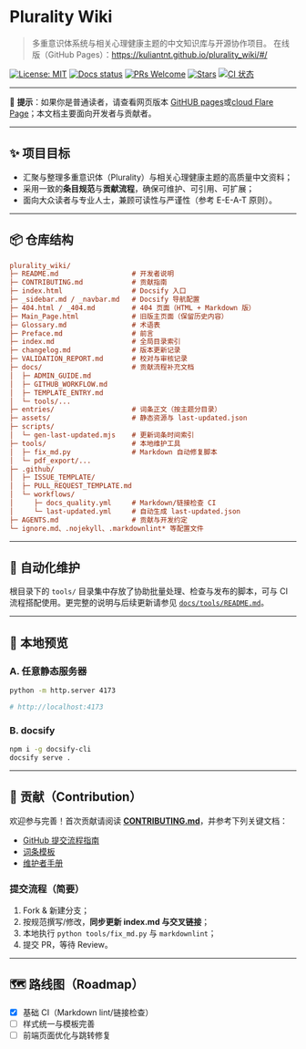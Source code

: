 # Plurality Wiki

> 多重意识体系统与相关心理健康主题的中文知识库与开源协作项目。
> 在线版（GitHub Pages）：<https://kuliantnt.github.io/plurality_wiki/#/>

[![License: MIT](https://img.shields.io/badge/License-MIT-green.svg)](LICENSE)
[![Docs status](https://img.shields.io/badge/docs-online-brightgreen.svg)](https://kuliantnt.github.io/plurality_wiki/#/)
[![PRs Welcome](https://img.shields.io/badge/PRs-welcome-blue.svg)](CONTRIBUTING.md)
[![Stars](https://img.shields.io/github/stars/kuliantnt/plurality_wiki?style=social)](https://github.com/kuliantnt/plurality_wiki/stargazers)
[![CI 状态](https://img.shields.io/github/actions/workflow/status/kuliantnt/plurality_wiki/ci.yml?label=CI&logo=github)](https://github.com/kuliantnt/plurality_wiki/actions/workflows/ci.yml)

---

📖 **提示**：如果你是普通读者，请查看网页版本 [GitHUB pages](https://kuliantnt.github.io/plurality_wiki/#/)或[cloud Flare Page](https://plurality-wiki.pages.dev/)；本文档主要面向开发者与贡献者。

---

## ✨ 项目目标

- 汇聚与整理多重意识体（Plurality）与相关心理健康主题的高质量中文资料；
- 采用一致的**条目规范**与**贡献流程**，确保可维护、可引用、可扩展；
- 面向大众读者与专业人士，兼顾可读性与严谨性（参考 E-E-A-T 原则）。

---

## 📦 仓库结构

```ini
plurality_wiki/
├─ README.md                  # 开发者说明
├─ CONTRIBUTING.md            # 贡献指南
├─ index.html                 # Docsify 入口
├─ _sidebar.md / _navbar.md   # Docsify 导航配置
├─ 404.html / _404.md         # 404 页面（HTML + Markdown 版）
├─ Main_Page.html             # 旧版主页面（保留历史内容）
├─ Glossary.md                # 术语表
├─ Preface.md                 # 前言
├─ index.md                   # 全局目录索引
├─ changelog.md               # 版本更新记录
├─ VALIDATION_REPORT.md       # 校对与审核记录
├─ docs/                      # 贡献流程补充文档
│  ├─ ADMIN_GUIDE.md
│  ├─ GITHUB_WORKFLOW.md
│  ├─ TEMPLATE_ENTRY.md
│  └─ tools/...
├─ entries/                   # 词条正文（按主题分目录）
├─ assets/                    # 静态资源与 last-updated.json
├─ scripts/
│  └─ gen-last-updated.mjs    # 更新词条时间索引
├─ tools/                     # 本地维护工具
│  ├─ fix_md.py               # Markdown 自动修复脚本
│  └─ pdf_export/...
├─ .github/
│  ├─ ISSUE_TEMPLATE/
│  ├─ PULL_REQUEST_TEMPLATE.md
│  └─ workflows/
│     ├─ docs_quality.yml     # Markdown/链接检查 CI
│     └─ last-updated.yml     # 自动生成 last-updated.json
├─ AGENTS.md                  # 贡献与开发约定
└─ ignore.md、.nojekyll、.markdownlint* 等配置文件
```

---

## 🤖 自动化维护

根目录下的 `tools/` 目录集中存放了协助批量处理、检查与发布的脚本，可与 CI 流程搭配使用。更完整的说明与后续更新请参见 [`docs/tools/README.md`](docs/tools/README.md)。

---

## 🚀 本地预览

### A. 任意静态服务器

```bash
python -m http.server 4173

# http://localhost:4173

```

### B. docsify

```bash
npm i -g docsify-cli
docsify serve .
```

---

## 🧭 贡献（Contribution）

欢迎参与完善！首次贡献请阅读 **[CONTRIBUTING.md](./CONTRIBUTING.md)**，并参考下列关键文档：

- [GitHub 提交流程指南](docs/GITHUB_WORKFLOW.md)
- [词条模板](docs/TEMPLATE_ENTRY.md)
- [维护者手册](docs/ADMIN_GUIDE.md)

### 提交流程（简要）

1. Fork & 新建分支；
2. 按规范撰写/修改，**同步更新 index.md 与交叉链接**；
3. 本地执行 `python tools/fix_md.py` 与 `markdownlint`；
4. 提交 PR，等待 Review。

---

## 🗺️ 路线图（Roadmap）

- [x] 基础 CI（Markdown lint/链接检查）
- [ ] 样式统一与模板完善
- [ ] 前端页面优化与跳转修复
